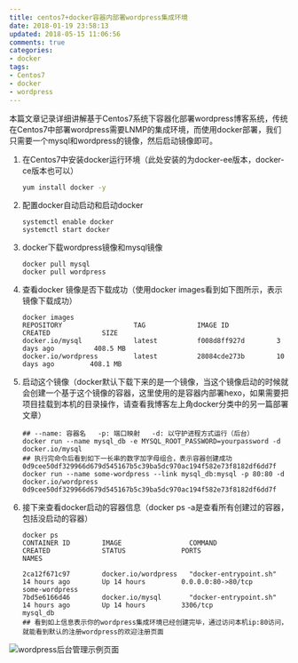 ```yaml
---
title: centos7+docker容器内部署wordpress集成环境
date: 2018-01-19 23:58:13
updated: 2018-05-15 11:06:56
comments: true
categories:
- docker
tags:
- Centos7
- docker
- wordpress
---
```


本篇文章记录详细讲解基于Centos7系统下容器化部署wordpress博客系统，传统在Centos7中部署wordpress需要LNMP的集成环境，而使用docker部署，我们只需要一个mysql和wordpress的镜像，然后启动镜像即可。

1. 在Centos7中安装docker运行环境（此处安装的为docker-ee版本，docker-ce版本也可以）

   ```sh
   yum install docker -y
   ```

2. 配置docker自动启动和启动docker

   ```shell
   systemctl enable docker
   systemctl start docker
   ```

3. docker下载wordpress镜像和mysql镜像

   ```shell
   docker pull mysql
   docker pull wordpress
   ```

4. 查看docker 镜像是否下载成功（使用docker images看到如下图所示，表示镜像下载成功）

   ```shell
   docker images
   REPOSITORY                  TAG             IMAGE ID            CREATED             SIZE
   docker.io/mysql             latest          f008d8ff927d        3 days ago          408.5 MB
   docker.io/wordpress         latest          28084cde273b        10 days ago         408.1 MB
   ```

5. 启动这个镜像（docker默认下载下来的是一个镜像，当这个镜像启动的时候就会创建一个基于这个镜像的容器，这里使用的是容器内部署hexo，如果需要把项目挂载到本机的目录操作，请查看我博客左上角docker分类中的另一篇部署文章）

   ```shell
   ## --name: 容器名   -p: 端口映射   -d: 以守护进程方式运行（后台）
   docker run --name mysql_db -e MYSQL_ROOT_PASSWORD=yourpassword -d docker.io/mysql
   ## 执行完命令后看到如下一长串的数字加字母组合，表示容器创建成功
   0d9cee50df329966d679d545167b5c39ba5dc970ac194f582e73f8182df6dd7f
   docker run --name some-wordpress --link mysql_db:mysql -p 80:80 -d docker.io/wordpress
   0d9cee50df329966d679d545167b5c39ba5dc970ac194f582e73f8182df6dd7f
   ```

6. 接下来查看docker启动的容器信息（docker ps -a是查看所有创建过的容器，包括没启动的容器）

   ```shell
   docker ps
   CONTAINER ID        IMAGE                 COMMAND                  CREATED             STATUS              PORTS                    NAMES

   2ca12f671c97        docker.io/wordpress   "docker-entrypoint.sh"   14 hours ago        Up 14 hours         0.0.0.0:80->80/tcp       some-wordpress
   7bd5e6166d46        docker.io/mysql       "docker-entrypoint.sh"   14 hours ago        Up 14 hours         3306/tcp                 mysql_db
   ## 看到如上信息表示你的wordpress集成环境已经创建完毕，通过访问本机ip:80访问，就能看到默认的注册wordpress的欢迎注册页面
   ```


![wordpress后台管理示例页面](1234567890.png)